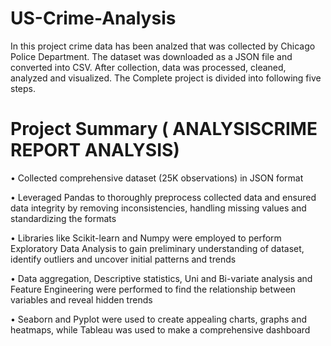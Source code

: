 # US-Crime-Analysis
In this project crime data has been analzed that was collected by Chicago Police Department. The dataset was downloaded as a JSON file and converted into CSV. After collection, data was processed, cleaned, analyzed and visualized. The Complete project is divided into following five steps.
# Project Summary ( ANALYSISCRIME REPORT ANALYSIS)

• Collected comprehensive dataset (25K observations) in JSON format 

• Leveraged Pandas to thoroughly preprocess collected data and ensured data integrity by removing inconsistencies, handling missing values and standardizing the formats 

• Libraries like Scikit-learn and Numpy were employed to perform Exploratory Data Analysis to gain preliminary understanding of dataset, identify outliers and uncover initial patterns and trends 

• Data aggregation, Descriptive statistics, Uni and Bi-variate analysis and Feature Engineering were performed to find the relationship between variables and reveal hidden trends

• Seaborn and Pyplot were used to create appealing charts, graphs and heatmaps, while Tableau was used to make a comprehensive dashboard
